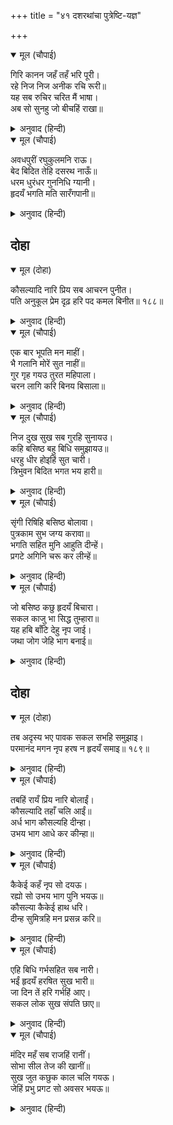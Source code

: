+++
title = "४१ दशरथांचा पुत्रेष्टि-यज्ञ"

+++


<details open><summary>मूल (चौपाई)</summary>

गिरि कानन जहँ तहँ भरि पूरी।  
रहे निज निज अनीक रचि रूरी॥  
यह सब रुचिर चरित मैं भाषा।  
अब सो सुनहु जो बीचहिं राखा॥
</details>

<details><summary>अनुवाद (हिन्दी)</summary>

ते वानर पर्वतांमध्ये व जंगलामध्ये जिकडे तिकडे आपल्या चांगल्या सेना बनवून सर्वत्र पसरले. हे सर्व चरित्र मी सांगितले. आता मध्येच सोडून दिलेले चरित्र ऐका.॥ ३॥
</details>

<details open><summary>मूल (चौपाई)</summary>

अवधपुरीं रघुकुलमनि राऊ।  
बेद बिदित तेहि दसरथ नाऊँ॥  
धरम धुरंधर गुननिधि ग्यानी।  
हृदयँ भगति मति सारँगपानी॥
</details>

<details><summary>अनुवाद (हिन्दी)</summary>

अयोध्यापुरीत रघुकुलशिरोमणि दशरथ नावाचा राजा झाला. त्यांचे नाव वेदांमध्येही प्रसिद्ध आहे. ते धर्मधुरंधर, गुणांचे भांडार आणि ज्ञानी होते. त्यांच्या मनात शार्ङ्गधनुष्य धारण करणाऱ्या भगवंतांची भक्ती होती आणि त्यांची बुद्धीही त्यांच्यामध्येच रमली होती.॥ ४॥
</details>

## दोहा


<details open><summary>मूल (दोहा)</summary>

कौसल्यादि नारि प्रिय सब आचरन पुनीत।  
पति अनुकूल प्रेम दृढ़ हरि पद कमल बिनीत॥ १८८॥
</details>

<details><summary>अनुवाद (हिन्दी)</summary>

त्यांच्या कौसल्या इत्यादी प्रिय राण्या पवित्र आचरणाच्या होत्या. त्या फार नम्र आणि पतीला अनुकूल वागणाऱ्या होत्या. श्रीहरींच्या चरणकमलांमध्ये त्यांचे निःसीम प्रेम होते.॥ १८८॥
</details>

<details open><summary>मूल (चौपाई)</summary>

एक बार भूपति मन माहीं।  
भै गलानि मोरें सुत नाहीं॥  
गुर गृह गयउ तुरत महिपाला।  
चरन लागि करि बिनय बिसाला॥
</details>

<details><summary>अनुवाद (हिन्दी)</summary>

एकदा राजाच्या मनात अतिशय खेद झाला की, मला पुत्र नाही. राजा त्वरित गुरूंच्याकडे गेला आणि त्यांच्या चरणांना प्रणाम करून त्याने विनवणी केली.॥ १॥
</details>

<details open><summary>मूल (चौपाई)</summary>

निज दुख सुख सब गुरहि सुनायउ।  
कहि बसिष्ठ बहु बिधि समुझायउ॥  
धरहु धीर होइहिं सुत चारी।  
त्रिभुवन बिदित भगत भय हारी॥
</details>

<details><summary>अनुवाद (हिन्दी)</summary>

राजाने आपले सारे दुःख गुरूंना सांगितले. गुरू वसिष्ठ यांनी त्यांना अनेक प्रकाराने समजावून सांगितले. (आणि म्हटले,) ‘धीर धरा. तुम्हांला चार पुत्र होतील, ते तिन्ही लोकांमध्ये प्रसिद्ध आणि भक्तांचे भय हरण करणारे होतील?’॥ २॥
</details>

<details open><summary>मूल (चौपाई)</summary>

सृंगी रिषिहि बसिष्ठ बोलावा।  
पुत्रकाम सुभ जग्य करावा॥  
भगति सहित मुनि आहुति दीन्हें।  
प्रगटे अगिनि चरू कर लीन्हें॥
</details>

<details><summary>अनुवाद (हिन्दी)</summary>

वसिष्ठांनी शृंगी ऋषींना बोलावून घेतले आणि त्यांच्याकडून पुत्रकामेष्टी यज्ञ करवून घेतला. मुनींनी भक्तिपूर्वक आहुती दिल्यावर अग्निदेव हातामध्ये पायस घेऊन प्रगट झाले.॥ ३॥
</details>

<details open><summary>मूल (चौपाई)</summary>

जो बसिष्ठ कछु हृदयँ बिचारा।  
सकल काजु भा सिद्ध तुम्हारा॥  
यह हबि बाँटि देहु नृप जाई।  
जथा जोग जेहि भाग बनाई॥
</details>

<details><summary>अनुवाद (हिन्दी)</summary>

अग्निदेव (दशरथ राजांना) म्हणाले, ‘वसिष्ठांनी मनात जे ठरवले होते, त्यानुसार तुमचे सर्व काम पूर्ण झाले. हे राजा, आता तू जाऊन हा पायस योग्य वाटेल, त्याप्रमाणे भाग करून वाटून दे.’॥ ४॥
</details>

## दोहा


<details open><summary>मूल (दोहा)</summary>

तब अदृस्य भए पावक सकल सभहि समुझाइ।  
परमानंद मगन नृप हरष न हृदयँ समाइ॥ १८९॥
</details>

<details><summary>अनुवाद (हिन्दी)</summary>

नंतर अग्निदेव संपूर्ण सभेला समजावून सांगून अंतर्धान पावले. राजा परमानंदात मग्न झाला. त्याच्या मनात आनंद मावत नव्हता.॥ १८९॥
</details>

<details open><summary>मूल (चौपाई)</summary>

तबहिं रायँ प्रिय नारि बोलाईं।  
कौसल्यादि तहाँ चलि आईं॥  
अर्ध भाग कौसल्यहि दीन्हा।  
उभय भाग आधे कर कीन्हा॥
</details>

<details><summary>अनुवाद (हिन्दी)</summary>

मग राजाने आपल्या प्रिय पत्नींना बोलावून घेतले. कौसल्या इत्यादी सर्व राण्या तेथे आल्या. राजाने पायसाचा अर्धा भाग कौसल्येला दिला आणि उरलेल्या अर्ध्या भागाचे दोन भाग केले.॥ १॥
</details>

<details open><summary>मूल (चौपाई)</summary>

कैकेई कहँ नृप सो दयऊ।  
रह्यो सो उभय भाग पुनि भयऊ॥  
कौसल्या कैकेई हाथ धरि।  
दीन्ह सुमित्रहि मन प्रसन्न करि॥
</details>

<details><summary>अनुवाद (हिन्दी)</summary>

त्यांपैकी एक भाग राजाने कैकेयीला दिला. उरलेल्या भागाचे दोन भाग केले आणि राजाने ते कौसल्या आणि कैकेयी यांच्या हातावर ठेवून (त्यांच्या संमतीने), त्यांचे मन प्रसन्न ठेवून सुमित्रेला दिले.॥ २॥
</details>

<details open><summary>मूल (चौपाई)</summary>

एहि बिधि गर्भसहित सब नारी।  
भईं हृदयँ हरषित सुख भारी॥  
जा दिन तें हरि गर्भहिं आए।  
सकल लोक सुख संपति छाए॥
</details>

<details><summary>अनुवाद (हिन्दी)</summary>

अशाप्रकारे सर्व राण्या गर्भवती झाल्या. त्यांना मनातून खूप आनंद झाला. त्यांना फार सुख वाटले. ज्या दिवशी श्रीहरी (आपल्या लीलेने) गर्भामध्ये आले, त्या दिवसापासून सर्व लोकांमध्ये सुख व संपत्ती पसरली.॥ ३॥
</details>

<details open><summary>मूल (चौपाई)</summary>

मंदिर महँ सब राजहिं रानीं।  
सोभा सील तेज की खानीं॥  
सुख जुत कछुक काल चलि गयऊ।  
जेहिं प्रभु प्रगट सो अवसर भयऊ॥
</details>

<details><summary>अनुवाद (हिन्दी)</summary>

शोभा, शील व तेज यांची खाण (बनलेल्या) सर्व राण्या राजमहालामध्ये शोभून दिसू लागल्या. अशाप्रकारे काही काळ सुखात गेला. प्रभूंची प्रकट होण्याची वेळ आली.॥ ४॥
</details>

